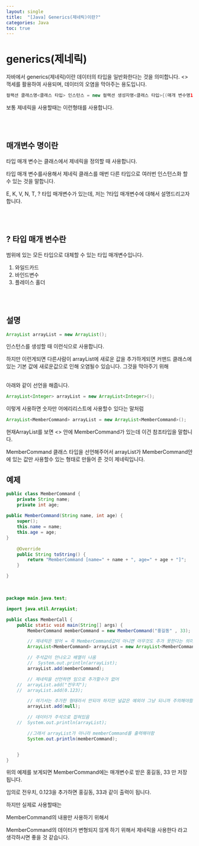 ```yaml
---
layout: single
title:  "[Java] Generics(제네릭)이란?"
categories: Java
toc: true
---
```


# generics(제네릭) #
자바에서 generics(제네릭)이란 데이터의 타입을 일반화한다는 것을 의미합니다.
<> 꺽세를 활용하여 사용되며, 데이터의 오염을 막아주는 용도입니다. 
<br/>

```java
컬랙션 클래스명<클래스 타입> 인스턴스 = new 컬랙션 생성자명<클래스 타입>{(매개 변수명1~매개변수명N)}
```

보통 제네릭을 사용할때는 이런형태를 사용합니다.

<br/><br/>

## 매개변수 명이란 ##

타입 매개 변수는 클래스에서 제네릭을 정의할 때 사용합니다.

타입 매개 변수를사용해서 제네릭 클래스를 매번 다른 타입으로 여러번 인스턴스화 할 수 있는 것을 말합니다.

E, K, V, N, T, ? 타입 매개변수가 있는데, 저는 ?타입 매개변수에 대해서 설명드리고자 합니다.

<br/><br/>

## ? 타입 매개 변수란 ##

범위에 있는 모든 타입으로 대체할 수 있는 타입 매개변수입니다.

1. 와일드카드
2. 바인드변수 
3. 플레이스 홀더

<br/><br/>

## 설명 ##

```java
ArrayList arrayList = new ArrayList(); 
```

인스턴스를 생성할 때 이런식으로 사용합니다.

하지만 이런게되면 다른사람이 arrayList에 새로운 값을 추가하게되면 커맨드 클래스에 있는 기본 값에 새로운값으로 인해 오염될수 있습니다. 그것을 막아주기 위해
<br/><br/>

아래와 같이 선언을 해줍니다.
```java
ArrayList<Integer> arrayList = new ArrayList<Integer>();
```
이렇게 사용하면 숫자만 어에리리스트에 사용할수 있다는 말처럼
<br/>

```java
ArrayList<MemberCommand> arrayList = new ArrayList<MemberCommand>();
```
현재ArrayList를 보면 <> 안에 MemberCommand가 있는데 이건 참조타입을 말합니다. 

MemberCommand 클래스 타입을 선언해주어서 arrayList가 MemberCommand안에 있는 값만 사용할수 있는 형태로 만들어 준 것이 제네릭입니다.



## 예제 ##

```java
public class MemberCommand {
	private String name;
	private int age;
	
public MemberCommand(String name, int age) {
	super();
	this.name = name;
	this.age = age;
}
	
	@Override
	public String toString() {
		return "MemberCommand [name=" + name + ", age=" + age + "]";
	}

}
```

<br/>

```java
package main.java.test;

import java.util.ArrayList;

public class MemberCall {
	public static void main(String[] args) {
		MemberCommand memberCommand = new MemberCommand("홍길동" , 33);

		// 제네릭은 방어 = 즉 MemberCommand값이 아니면 아무것도 추가 못한다는 의미
		ArrayList<MemberCommand> arrayList = new ArrayList<MemberCommand>();

		// 주석값이 안나오고 배열이 나옴
		//	System.out.println(arrayList);
		arrayList.add(memberCommand);

		// 제네릭을 선언하면 임으로 추가할수가 없어
	//	arrayList.add("전우치"); 
	//	arrayList.add(0.123); 

		// 여기서는 추가한 형태라서 안되야 하지만 널값은 예외야 그냥 되니까 주의해야함
		arrayList.add(null); 

		// 데이터가 주석으로 잡혀있음 
	//	System.out.println(arrayList);

		//그래서 arrayList가 아니라 memberCommand를 출력해야함
		System.out.println(memberCommand);


	}
}
```

위의 예제를 보게되면 MemberCommand에는 매개변수로 받은 홍길동, 33 만 저장 됩니다.

임의로 전우치, 0.123을 추가하면 홍길동, 33과 같이 출력이 됩니다.

하지만 실제로 사용할때는 

MemberCommand의 내용만 사용하기 위해서 

MemberCommand의 데이터가 변형되지 않게 하기 위해서 제네릭을 사용한다 라고 생각하시면 좋을 것 같습니다.
